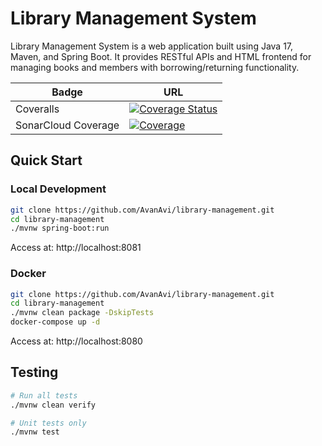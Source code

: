 # Library Management System

Library Management System is a web application built using Java 17, Maven, and Spring Boot. It provides RESTful APIs and HTML frontend for managing books and members with borrowing/returning functionality.

| Badge                                                     | URL                                                                                           |
|-----------------------------------------------------------|-----------------------------------------------------------------------------------------------|
| Coveralls                                                 | [![Coverage Status](https://coveralls.io/repos/github/AvanAvi/library-management/badge.svg?branch=main)](https://coveralls.io/github/AvanAvi/library-management?branch=main) |
| SonarCloud Coverage                                       | [![Coverage](https://sonarcloud.io/api/project_badges/measure?project=AvanAvi_library-management&metric=coverage)](https://sonarcloud.io/summary/new_code?id=AvanAvi_library-management) |

## Quick Start

### Local Development
```bash
git clone https://github.com/AvanAvi/library-management.git
cd library-management
./mvnw spring-boot:run
```
Access at: http://localhost:8081

### Docker
```bash
git clone https://github.com/AvanAvi/library-management.git
cd library-management
./mvnw clean package -DskipTests
docker-compose up -d
```
Access at: http://localhost:8080

## Testing

```bash
# Run all tests
./mvnw clean verify

# Unit tests only
./mvnw test
```
